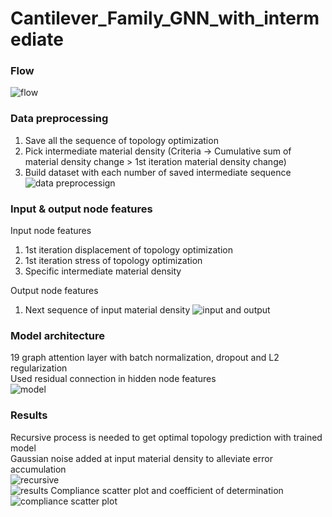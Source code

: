 # Cantilever_Family_GNN_with_intermediate

### Flow
![flow](https://user-images.githubusercontent.com/56711947/149752304-91036140-2b30-4a33-9503-1f31483317d0.jpg)  

### Data preprocessing
1. Save all the sequence of topology optimization  
2. Pick intermediate material density (Criteria -> Cumulative sum of material density change > 1st iteration material density change)  
3. Build dataset with each number of saved intermediate sequence  
![data preprocessign](https://user-images.githubusercontent.com/56711947/149754354-1318eb3a-70db-4fb4-b1ca-154943aabdda.jpg)

### Input & output node features
Input node features  
1. 1st iteration displacement of topology optimization  
2. 1st iteration stress of topology optimization  
3. Specific intermediate material density  

Output node features
1. Next sequence of input material density
![input and output](https://user-images.githubusercontent.com/56711947/149757542-1ec724e9-6b1e-4ba4-8a19-af8fc4816957.jpg)

### Model architecture
19 graph attention layer with batch normalization, dropout and L2 regularization  
Used residual connection in hidden node features  
![model](https://user-images.githubusercontent.com/56711947/149758267-ea8a01a1-defa-418c-8e96-bcc87105479c.jpg)

### Results
Recursive process is needed to get optimal topology prediction with trained model  
Gaussian noise added at input material density to alleviate error accumulation  
![recursive](https://user-images.githubusercontent.com/56711947/149759038-c2e0afbb-6b36-4391-97a3-d2192d9a5a0a.jpg)  
![results](https://user-images.githubusercontent.com/56711947/149759545-6efb2805-4fe7-4604-95ec-5b4d52959f1e.jpg)
Compliance scatter plot and coefficient of determination  
![compliance scatter plot](https://user-images.githubusercontent.com/56711947/149759969-7eafa693-1480-45db-9eb6-821b0e6fbf61.jpg)

